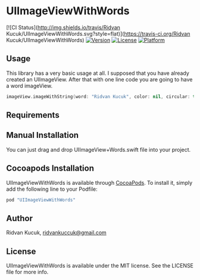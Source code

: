 # UIImageViewWithWords

[![CI Status](http://img.shields.io/travis/Ridvan Kucuk/UIImageViewWithWords.svg?style=flat)](https://travis-ci.org/Ridvan Kucuk/UIImageViewWithWords)
[![Version](https://img.shields.io/cocoapods/v/UIImageViewWithWords.svg?style=flat)](http://cocoapods.org/pods/UIImageViewWithWords)
[![License](https://img.shields.io/cocoapods/l/UIImageViewWithWords.svg?style=flat)](http://cocoapods.org/pods/UIImageViewWithWords)
[![Platform](https://img.shields.io/cocoapods/p/UIImageViewWithWords.svg?style=flat)](http://cocoapods.org/pods/UIImageViewWithWords)

## Usage

This library has a very basic usage at all. I supposed that you have already created an UIImageView. After that with one line code you are going to have a word imageView.

```swift
imageView.imageWithString(word: "Ridvan Kucuk", color: nil, circular: true)
```

## Requirements

## Manual Installation

You can just drag and drop UIImageView+Words.swift file into your project.

## Cocoapods Installation

UIImageViewWithWords is available through [CocoaPods](http://cocoapods.org). To install
it, simply add the following line to your Podfile:

```ruby
pod "UIImageViewWithWords"
```

## Author

Ridvan Kucuk, ridvankuccuk@gmail.com

## License

UIImageViewWithWords is available under the MIT license. See the LICENSE file for more info.
